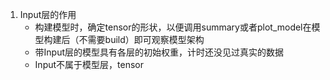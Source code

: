 1. Input层的作用
    - 构建模型时，确定tensor的形状，以便调用summary或者plot_model在模型构建后（不需要build）即可观察模型架构
    - 带Input层的模型具有各层的初始权重，计时还没见过真实的数据
    - Input不属于模型层，tensor